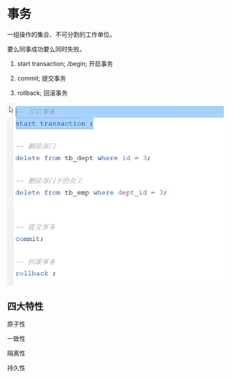 # 事务

一组操作的集合、不可分割的工作单位。

要么同事成功要么同时失败。



1. start transaction; /begin;	开启事务

2. commit;	提交事务

3. rollback;	回滚事务

![image-20240522193149158](./D07事务.assets/image-20240522193149158.png)

## 四大特性

原子性

一致性

隔离性

持久性